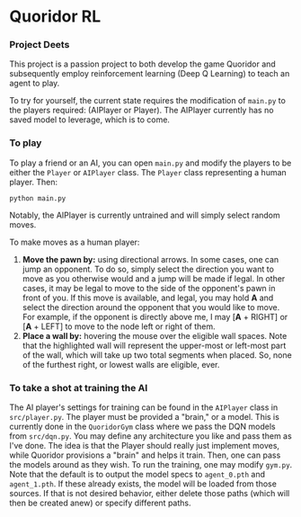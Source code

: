 
# Quoridor RL


### Project Deets

This project is a passion project to both develop the game Quoridor and subsequently employ reinforcement learning (Deep Q Learning)
to teach an agent to play.

To try for yourself, the current state requires the modification of `main.py` to the players required: (AIPlayer or Player). The AIPlayer
currently has no saved model to leverage, which is to come.

### To play

To play a friend or an AI, you can open `main.py`
and modify the players to be either the `Player` or `AIPlayer` class. The `Player` class representing a human
player. Then:

```aidl
python main.py
```
Notably, the AIPlayer is currently untrained and will simply select random moves.

To make moves as a human player:
1. **Move the pawn by:** using directional arrows. In some cases, one can jump an opponent. To do so, simply select the direction
   you want to move as you otherwise would and a jump will be made if legal. In other cases, it may be legal to move to the side of
   the opponent's pawn in front of you. If this move is available, and legal, you may hold **A** and select the direction around the
   opponent that you would like to move. For example, if the opponent is directly above me, I may [**A** + RIGHT] or [**A** + LEFT] to move
   to the node left or right of them.
2. **Place a wall by:** hovering the mouse over the eligible wall spaces. Note
   that the highlighted wall will represent the upper-most or left-most part of the wall, which will
   take up two total segments when placed. So, none of the furthest right, or lowest walls are eligible, ever.

### To take a shot at training the AI

The AI player's settings for training can be found in the `AIPlayer` class in `src/player.py`. The player must be provided a "brain," or
a model. This is currently done in the `QuoridorGym` class where we pass the DQN models from `src/dqn.py`. You may define any
architecture you like and pass them as I've done. The idea is that the Player should really just implement moves, while Quoridor
provisions a "brain" and helps it train. Then, one can pass the models around as they wish. To run the training, one may modify
`gym.py`. Note that the default is to output the model specs to `agent_0.pth` and `agent_1.pth`. If these already exists, the model
will be loaded from those sources. If that is not desired behavior, either delete those paths (which will then be created anew) or
specify different paths. 